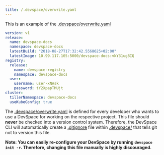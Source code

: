 ```yaml
---
title: /.devspace/overwrite.yaml
---
```


This is an example of the [.devspace/overwrite.yaml](#)

```yaml
version: v1
release:
  name: devspace-docs
  namespace: devspace-docs
  latestBuild: "2018-08-27T17:32:42.5568625+02:00"
  latestImage: 10.99.117.105:5000/devspace-docs:vkY31ug8IQ
registry:
  release:
    name: devspace-registry
    namespace: devspace-docs
  user:
    username: user-xNAsk
    password: tY2XpapTMUjt
cluster:
  tillerNamespace: devspace-docs
  useKubeConfig: true
```

The [.devspace/overwrite.yaml](#) is defined for every developer who wants to use a DevSpace for working on the respective project. This file should **never** be checked into a version control system. Therefore, the DevSpace CLI will automatically create a [.gitignore](#) file within [.devspace/](#) that tells git not to version this file.

**Note: You can easily re-configure your DevSpace by running `devspace init -r`. Therefore, changing this file manually is highly discouraged.**
